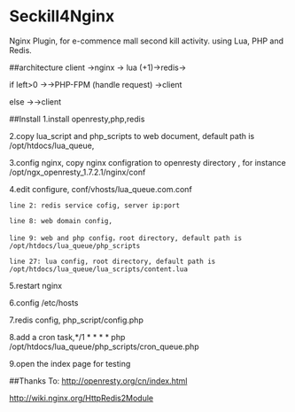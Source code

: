 # Seckill4Nginx
Nginx Plugin, for e-commence mall second kill activity. using Lua, PHP and Redis.


##architecture
client ->nginx -> lua (+1)->redis->

if  left>0 ->->PHP-FPM (handle request) ->client

else ->->client


##Install
1.install openresty,php,redis

2.copy lua_script and php_scripts to web document, default path is /opt/htdocs/lua_queue,

3.config nginx, copy nginx configration to openresty directory , for instance /opt/ngx_openresty_1.7.2.1/nginx/conf

4.edit configure, conf/vhosts/lua_queue.com.conf

	line 2: redis service cofig, server ip:port
	
	line 8: web domain config, 
	
	line 9: web and php config，root directory, default path is /opt/htdocs/lua_queue/php_scripts
	
	line 27: lua config, root directory, default path is /opt/htdocs/lua_queue/lua_scripts/content.lua
	
5.restart nginx

6.config /etc/hosts

7.redis config, php_script/config.php

8.add a cron task,*/1 * * * * php /opt/htdocs/lua_queue/php_scripts/cron_queue.php

9.open the index page for testing


##Thanks To:
http://openresty.org/cn/index.html

http://wiki.nginx.org/HttpRedis2Module
